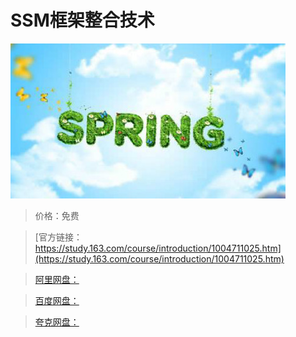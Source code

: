 # SSM框架整合技术

![img](../../../assets/study163/free/F4ADFAF3F1B6090A23ADB678A04F78EC.jpg)

> 价格：免费

> [官方链接：https://study.163.com/course/introduction/1004711025.htm](https://study.163.com/course/introduction/1004711025.htm)

> [阿里网盘：]()

> [百度网盘：]()

> [夸克网盘：]()
